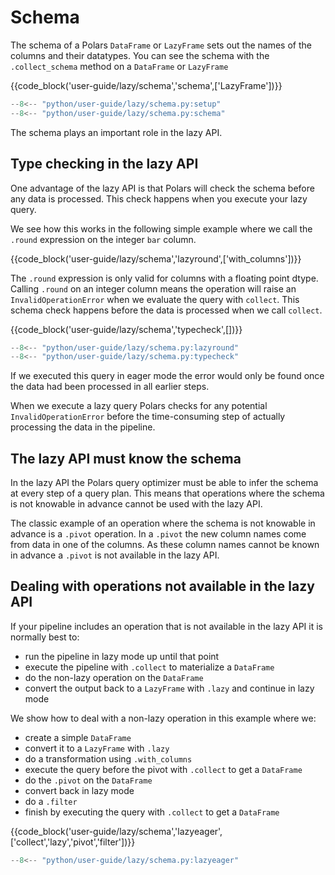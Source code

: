 # Schema

The schema of a Polars `DataFrame` or `LazyFrame` sets out the names of the columns and their datatypes. You can see the schema with the `.collect_schema` method on a `DataFrame` or `LazyFrame`

{{code_block('user-guide/lazy/schema','schema',['LazyFrame'])}}

```python exec="on" result="text" session="user-guide/lazy/schemas"
--8<-- "python/user-guide/lazy/schema.py:setup"
--8<-- "python/user-guide/lazy/schema.py:schema"
```

The schema plays an important role in the lazy API.

## Type checking in the lazy API

One advantage of the lazy API is that Polars will check the schema before any data is processed. This check happens when you execute your lazy query.

We see how this works in the following simple example where we call the `.round` expression on the integer `bar` column.

{{code_block('user-guide/lazy/schema','lazyround',['with_columns'])}}

The `.round` expression is only valid for columns with a floating point dtype. Calling `.round` on an integer column means the operation will raise an `InvalidOperationError` when we evaluate the query with `collect`. This schema check happens before the data is processed when we call `collect`.

{{code_block('user-guide/lazy/schema','typecheck',[])}}

```python exec="on" result="text" session="user-guide/lazy/schemas"
--8<-- "python/user-guide/lazy/schema.py:lazyround"
--8<-- "python/user-guide/lazy/schema.py:typecheck"
```

If we executed this query in eager mode the error would only be found once the data had been processed in all earlier steps.

When we execute a lazy query Polars checks for any potential `InvalidOperationError` before the time-consuming step of actually processing the data in the pipeline.

## The lazy API must know the schema

In the lazy API the Polars query optimizer must be able to infer the schema at every step of a query plan. This means that operations where the schema is not knowable in advance cannot be used with the lazy API.

The classic example of an operation where the schema is not knowable in advance is a `.pivot` operation. In a `.pivot` the new column names come from data in one of the columns. As these column names cannot be known in advance a `.pivot` is not available in the lazy API.

## Dealing with operations not available in the lazy API

If your pipeline includes an operation that is not available in the lazy API it is normally best to:

- run the pipeline in lazy mode up until that point
- execute the pipeline with `.collect` to materialize a `DataFrame`
- do the non-lazy operation on the `DataFrame`
- convert the output back to a `LazyFrame` with `.lazy` and continue in lazy mode

We show how to deal with a non-lazy operation in this example where we:

- create a simple `DataFrame`
- convert it to a `LazyFrame` with `.lazy`
- do a transformation using `.with_columns`
- execute the query before the pivot with `.collect` to get a `DataFrame`
- do the `.pivot` on the `DataFrame`
- convert back in lazy mode
- do a `.filter`
- finish by executing the query with `.collect` to get a `DataFrame`

{{code_block('user-guide/lazy/schema','lazyeager',['collect','lazy','pivot','filter'])}}

```python exec="on" result="text" session="user-guide/lazy/schemas"
--8<-- "python/user-guide/lazy/schema.py:lazyeager"
```
